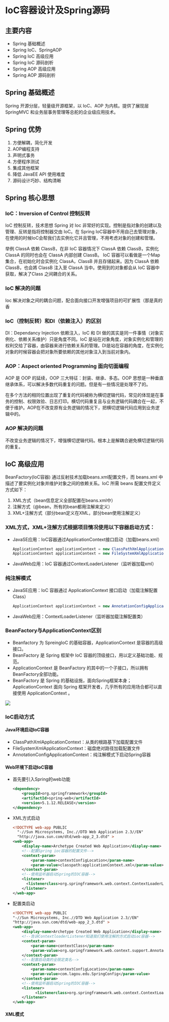 # IoC容器设计及Spring源码

## 主要内容
- Spring 基础概述
- Spring IoC、SpringAOP
- Spring IoC 高级应用
- Spring IoC 源码剖析
- Spring AOP 高级应用
- Spring AOP 源码剖析

## Spring 基础概述
Spring 开源分层，轻量级开源框架，以 IoC、AOP 为内核。提供了展现层 SpringMVC 和业务层事务管理等总舵的企业级应用技术。

## Spring 优势
1. 方便解耦，简化开发
2. AOP编程支持
3. 声明式事务
4. 方便程序测试
5. 集成其他框架
6. 降低 JavaEE API 使用难度
7. 源码设计巧妙、结构清晰

## Spring 核心思想
### IoC：Inversion of Control  控制反转
IoC 控制反转，技术思想 Spring 对 Ioc 非常好的实现。控制是指对象的创建以及管理、反转是指将控制器交由 IoC。在 Spring IoC容器中不用自己去管理对象，在使用的时候IoC会帮我们去实例化它并且管理，不用考虑对象的创建和管理。

举例 ClassA 依赖 ClassB，在非 IoC 容器情况下 ClassA 依赖 ClassB，实例化 ClassA 的同时也会在 ClassA 内部创建 ClassB。
IoC 容器可以看做是一个Map集合，在初始化时会实例化 ClassA，ClassB 并且存储起来。因为 ClassA 依赖 ClassB，也会將 ClassB 注入至 ClassA 当中。使用到的对象都会从 IoC 容器中获取，解决了Class 之间耦合的关系。

### IoC 解决的问题
Ioc 解决对象之间的耦合问题，配合面向接口开发增强项目的可扩展性（那是真的香

### IoC（控制反转）和DI（依赖注入）的区别
DI：Dependancy Injection 依赖注入，IoC 和 DI 做的其实是同一件事情（对象实例化、依赖关系维护）只是角度不同。IoC 是站在对象角度，对象实例化和管理的权利交给了容器，由容器来进行依赖关系的管理。DI是站在容器的角度，在实例化对象的时候容器会把对象所要依赖的其他对象注入到当前对象内。

### AOP：Aspect oriented Programming 面向切面编程
AOP 是 OOP 的延续，OOP 三大特征：封装、继承、多态。OOP 思想是一种垂直继承体系，可以解决多数代码重复的问题。但是有一些情况是处理不了的。

在多个方法的相同位置出现了重复的代码被称为横切逻辑代码，常见的体现是在事务的控制、权限效验、日志打印。横切代码重复且与业务逻辑代码耦合在一起，不便于维护。AOP在不改变原有业务逻辑的情况下，把横切逻辑代码应用到业务逻辑中的。

### AOP 解决的问题
不改变业务逻辑的情况下，增强横切逻辑代码。根本上是解耦合避免横切逻辑代码的重复。

## IoC 高级应用
BeanFactory(IoC容器) 通过反射技术加载beans.xml配置文件，而 beans.xml 中描述了要实例化对象并维护对象之间的依赖关系。IoC 所需 beans 配置文件定义方式如下：

1. XML方式（bean信息定义全部配置在beans.xml中）
2. 注解方式（@bean，所有的bean都用注解来定义）
3. XML+注解方式（部分bean定义在XML，部分bean使用注解定义）

### XML方式，XML+注解方式根据项目情况使用以下容器启动方式：
- JavaSE应用：IoC容器通过ApplicationContext接口启动（加载beans.xml）
  ```java
  ApplicationContext applicationContext = new ClassPathXmlApplicationContext("beans.xml")
  ApplicationContext applicationContext = new FileSystemXmlApplicationContext("C:\\beans.xml")
  ```
- JavaWeb应用：IoC 容器通过ContextLoaderListener（监听器加载xml）

### 纯注解模式
- JavaSE应用：IoC 容器通过 ApplicationContext 接口启动（加载注解配置Class）
  ```java
  ApplicationContext applicationContext = new AnnotationConfigApplicationContext(XX.Class)
  ```
- JavaWeb应用：ContextLoaderListener（监听器加载注解配置类）

### BeanFactory与ApplicationContext区别
- Beanfactory 为 SpreingIoC 的基础容器，ApplicationContext 是容器的高级接口。
- BeanFactory 是 Spring 框架中 IoC 容器的顶级接口，用以定义基础功能、规范。
- ApplicationContext 是 BeanFactory 的其中的一个子接口，所以拥有BeanFactory全部功能。
- BeanFactory 是 Spring 的基础设施，面向Spring框架本身；ApplicationContext 面向 Spring 框架开发者，几乎所有的应用场合都可以直接使用 ApplicationContext 。

![](https://pic1.zhimg.com/v2-1006341abadfd3466b5b4587f349ab27_r.jpg?source=1940ef5c)

### IoC启动方式
#### Java环境启动IoC容器
- ClassPathXmlApplicationContext：从类的根路基下加载配置文件
- FileSystemXmlApplicationContext：磁盘绝对路径加载配置文件
- AnnotationConfigApplicationContext：纯注解模式下启动Spring容器

#### Web环境下启动IoC容器
- 首先要引入Spring的web功能
  ```xml
  <dependency>
      <groupId>org.springframework</groupId>
      <artifactId>spring-web</artifactId>
      <version>5.1.12.RELEASE</version>
  </dependency>
  ```

- XML方式启动
  ```xml
  <!DOCTYPE web-app PUBLIC
  	"-//Sun Microsystems, Inc.//DTD Web Application 2.3//EN"
  	"http://java.sun.com/dtd/web-app_2_3.dtd" >
  <web-app>
      <display-name>Archetype Created Web Application</display-name>
      <!--配置Spring ioc容器的配置⽂件-->
      <context-param>
          <param-name>contextConfigLocation</param-name>
          <param-value>classpath:applicationContext.xml</param-value>
      </context-param>
      <!--使⽤监听器启动Spring的IOC容器-->
      <listener>
      	<listenerclass>org.springframework.web.context.ContextLoaderListener</listenerclass>
      </listener>
  </web-app> 
  ```

- 配置类启动
  ```xml
  <!DOCTYPE web-app PUBLIC
  "-//Sun Microsystems, Inc.//DTD Web Application 2.3//EN"
  "http://java.sun.com/dtd/web-app_2_3.dtd" >
  <web-app>
      <display-name>Archetype Created Web Application</display-name>
      <!--告诉ContextloaderListener知道我们使⽤注解的⽅式启动ioc容器-->
      <context-param>
          <param-name>contextClass</param-name>
          <param-value>org.springframework.web.context.support.AnnotationConfigWebApplicationContext</param-value>
      </context-param>
      <!--配置启动类的全限定类名-->
      <context-param>
          <param-name>contextConfigLocation</param-name>
          <param-value>com.lagou.edu.SpringConfig</param-value>
      </context-param>
      <!--使⽤监听器启动Spring的IOC容器-->
      <listener>
     		<listenerclass>org.springframework.web.context.ContextLoaderListener</listenerclass>
      </listener>
  </web-app>
  ```

#### XML模式
